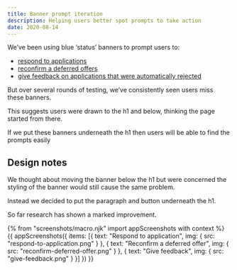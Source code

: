 ```yaml
---
title: Banner prompt iteration
description: Helping users better spot prompts to take action
date: 2020-08-14
---
```


We’ve been using blue ‘status’ banners to prompt users to:

- [respond to applications](/manage-teacher-training-applications/application-layout-changes/#box-panel-for-respond-to-application)
- [reconfirm a deferred offers](/manage-teacher-training-applications/reconfirming-a-deferred-application/)
- [give feedback on applications that were automatically rejected](/manage-teacher-training-applications/prompting-users-to-give-feedback-on-automatically-rejected-applications)

But over several rounds of testing, we’ve consistently seen users miss these banners.

This suggests users were drawn to the h1 and below, thinking the page started from there.

If we put these banners underneath the h1 then users will be able to find the prompts easily

## Design notes

We thought about moving the banner below the h1 but were concerned the styling of the banner would still cause the same problem.

Instead we decided to put the paragraph and button underneath the h1.

So far research has shown a marked improvement.

{% from "screenshots/macro.njk" import appScreenshots with context %}
{{ appScreenshots({
  items: [{
    text: "Respond to application",
    img: {
      src: "respond-to-application.png"
    }
  }, {
    text: "Reconfirm a deferred offer",
    img: {
      src: "reconfirm-deferred-offer.png"
    }
  }, {
    text: "Give feedback",
    img: {
      src: "give-feedback.png"
    }
  }]
}) }}
